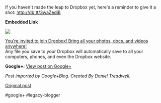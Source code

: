 <!--
date: '2012-04-11'
published: true
slug: 2012-04-if-you-haven-made-leap-to-dropbox-yet
time_to_read: 5
title: 'If you haven&#39;t made the leap to Dropbox yet, here&#39;s a reminder to
  give

  it...'
-->

If you haven't made the leap to Dropbox yet, here's a reminder to give it a shot: <http://db.tt/3waZediB>

**Embedded Link**

  

![](http://images0-focus-opensocial.googleusercontent.com/gadgets/proxy?container=focus&gadget=a&resize_h=100&url=https%3A%2F%2Fwww.dropbox.com%2Fstatic%2Fimages%2Fgrassbox.png)

  
 [You're invited to join Dropbox! Bring all your photos, docs, and videos anywhere!](http://db.tt/3waZediB)  
 Any file you save to your Dropbox will automatically save to all your computers, phones, and even the Dropbox website.

**Google+:** [View post on Google+](https://plus.google.com/103392016560023386646/posts/apt1UM8FwSk)

  
  
*Post imported by Google+Blog. Created By [Daniel Treadwell](http://minimali.se/).*

[Original post](https://ysfk.blogspot.com/2012/04/if-you-haven-made-leap-to-dropbox-yet.html)

#google+ #legacy-blogger 